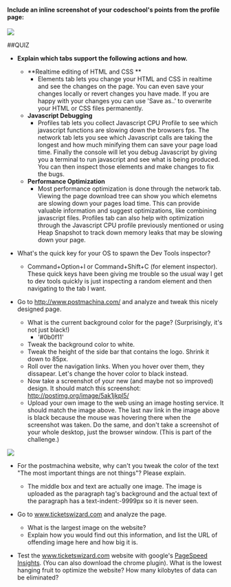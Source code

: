 #### Include an inline screenshot of your codeschool's points from the profile page:

<img src="http://s29.postimg.org/z4sav2qiv/Screen_Shot_2014_04_08_at_6_28_44_PM.png" />

<!-- Modify the Markdown to include your answers. Don't delete the questions! -->

##QUIZ
* **Explain which tabs support the following actions and how.**
  * **Realtime editing of HTML and CSS **
  	 * Elements tab lets you change your HTML and CSS in realtime and see the changes on the page.  You can even save your changes locally or revert changes you have made.  If you are happy with your changes you can use 'Save as..' to overwrite your HTML or CSS files permanently.
  * **Javascript Debugging**
  	 * Profiles tab lets you collect Javascript CPU Profile to see which javascript functions are slowing down the browsers fps.  The network tab lets you see which Javascript calls are taking the longest and how much minifying them can save your page load time.  Finally the console will let you debug Javascript by giving you a terminal to run javascript and see what is being produced.  You can then inspect those elements and make changes to fix the bugs.
  * **Performance Optimization**
   	* Most performance optimization is done through the network tab.  Viewing the page download tree can show you which elemetns are slowing down your pages load time.  This can provide valuable information and suggest optimizations, like combining javascript files.  Profiles tab can also help with optimization through the Javascript CPU profile previously mentioned or using Heap Snapshot to track down memory leaks that may be slowing down your page.

* What's the quick key for your OS to spawn the Dev Tools inspector?
	 * Command+Option+I or Command+Shift+C (for element inspector).  These quick keys have been giving me trouble so the usual way I get to dev tools quickly is just inspecting a random element and then navigating to the tab I want.

* Go to http://www.postmachina.com/ and analyze and tweak this nicely designed page.
  * What is the current background color for the page?  (Surprisingly, it's not just black!)
	* '#0b0f11'
  * Tweak the background color to white.
  * Tweak the height of the side bar that contains the logo.  Shrink it down to 85px.
  * Roll over the navigation links.  When you hover over them, they dissapear.  Let's change the hover color to black instead.
  * Now take a screenshot of your new (and maybe not so improved) design.  It should match this screenshot: http://postimg.org/image/5ak1jkpl5/
  * Upload your own image to the web using an image hosting service.  It should match the image above. The last nav link in the image above is black because the mouse was hovering there when the screenshot was taken. Do the same, and don't take a screenshot of your whole desktop, just the browser window. (This is part of the challenge.)

<img src="http://s22.postimg.org/5nl9szwbl/Screen_Shot_2014_04_08_at_10_32_56_PM.png" />

* For the postmachina website, why can't you tweak the color of the text "The most important things are not things"?  Please explain.
	* The middle box and text are actually one image.  The image is uploaded as the paragraph tag's background and the actual text of the paragraph has a text-indent:-9999px so it is never seen.  

* Go to www.ticketswizard.com and analyze the page.  
  * What is the largest image on the website? 
  * Explain how you would find out this information, and list the URL of offending image here and how big it is.

* Test the www.ticketswizard.com website with google's [PageSpeed Insights](http://www.ticketswizard.com/).  (You can also download the chrome plugin).  What is the lowest hanging fruit to optimize the website?  How many kilobytes of data can be eliminated?
